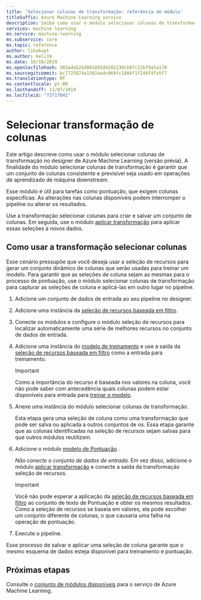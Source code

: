 ```yaml
---
title: 'Selecionar colunas de transformação: referência de módulo'
titleSuffix: Azure Machine Learning service
description: Saiba como usar o módulo selecionar colunas de transformação no serviço de Azure Machine Learning para criar uma transformação que seleciona o mesmo subconjunto de colunas que no conjunto de dados especificado.
services: machine-learning
ms.service: machine-learning
ms.subservice: core
ms.topic: reference
author: likebupt
ms.author: keli19
ms.date: 10/10/2019
ms.openlocfilehash: 383adeb2bd081893d4202239cb97c12bf9a5a170
ms.sourcegitcommit: bc7725874a1502aa4c069fc1804f1f249f4fa5f7
ms.translationtype: MT
ms.contentlocale: pt-BR
ms.lasthandoff: 11/07/2019
ms.locfileid: "73717041"
---
```

# <a name="select-columns-transform"></a>Selecionar transformação de colunas

Este artigo descreve como usar o módulo selecionar colunas de transformação no designer de Azure Machine Learning (versão prévia). A finalidade do módulo selecionar colunas de transformação é garantir que um conjunto de colunas consistente e previsível seja usado em operações de aprendizado de máquina downstream.

Esse módulo é útil para tarefas como pontuação, que exigem colunas específicas. As alterações nas colunas disponíveis podem interromper o pipeline ou alterar os resultados.

Use a transformação selecionar colunas para criar e salvar um conjunto de colunas. Em seguida, use o módulo [aplicar transformação](apply-transformation.md) para aplicar essas seleções a novos dados.

## <a name="how-to-use-select-columns-transform"></a>Como usar a transformação selecionar colunas

Esse cenário pressupõe que você deseja usar a seleção de recursos para gerar um conjunto dinâmico de colunas que serão usadas para treinar um modelo. Para garantir que as seleções de coluna sejam as mesmas para o processo de pontuação, use o módulo selecionar colunas de transformação para capturar as seleções de coluna e aplicá-las em outro lugar no pipeline.

1. Adicione um conjunto de dados de entrada ao seu pipeline no designer.

2. Adicione uma instância da [seleção de recursos baseada em filtro](filter-based-feature-selection.md).

3. Conecte os módulos e configure o módulo seleção de recursos para localizar automaticamente uma série de melhores recursos no conjunto de dados de entrada.

4. Adicione uma instância do [modelo de treinamento](train-model.md) e use a saída da [seleção de recursos baseada em filtro](filter-based-feature-selection.md) como a entrada para treinamento.

    > [!IMPORTANT]
    > Como a importância do recurso é baseada nos valores na coluna, você não pode saber com antecedência quais colunas podem estar disponíveis para entrada para [treinar o modelo](train-model.md).  
5. Anexe uma instância do módulo selecionar colunas de transformação. 

    Esta etapa gera uma seleção de coluna como uma transformação que pode ser salva ou aplicada a outros conjuntos de os. Essa etapa garante que as colunas identificadas na seleção de recursos sejam salvas para que outros módulos reutilizem.

6. Adicione o módulo [modelo de Pontuação](score-model.md) . 

   *Não conecte o conjunto de dados de entrada.* Em vez disso, adicione o módulo [aplicar transformação](apply-transformation.md) e conecte a saída da transformação seleção de recursos.

   > [!IMPORTANT]
   > Você não pode esperar a aplicação da [seleção de recursos baseada em filtro](filter-based-feature-selection.md) ao conjunto de texto de Pontuação e obter os mesmos resultados. Como a seleção de recursos se baseia em valores, ela pode escolher um conjunto diferente de colunas, o que causaria uma falha na operação de pontuação.
7. Execute o pipeline.

Esse processo de salvar e aplicar uma seleção de coluna garante que o mesmo esquema de dados esteja disponível para treinamento e pontuação.


## <a name="next-steps"></a>Próximas etapas

Consulte o [conjunto de módulos disponíveis](module-reference.md) para o serviço de Azure Machine Learning. 
